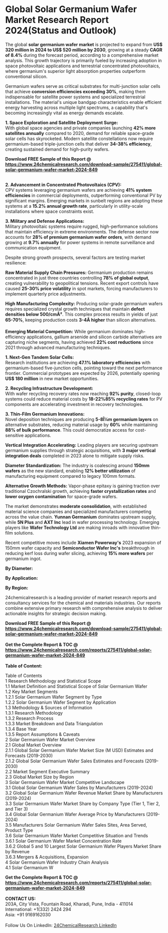 <h1>Global Solar Germanium Wafer Market Research Report 2024(Status and Outlook)</h1><p>The global <strong>solar germanium wafer market</strong> is projected to expand from <strong>US$ 320 million in 2024 to US$ 520 million by 2030</strong>, growing at a steady <strong>CAGR of 8.4%</strong> during the forecast period, according to a comprehensive market analysis. This growth trajectory is primarily fueled by increasing adoption in space photovoltaic applications and terrestrial concentrated photovoltaics, where germanium's superior light absorption properties outperform conventional silicon.</p><p>Germanium wafers serve as critical substrates for multi-junction solar cells that achieve <strong>conversion efficiencies exceeding 30%</strong>, making them indispensable for satellite power systems and specialized terrestrial installations. The material's unique bandgap characteristics enable efficient energy harvesting across multiple light spectrums, a capability that's becoming increasingly vital as energy demands escalate.</p><p><strong>1. Space Exploration and Satellite Deployment Surge:</strong><br>
With global space agencies and private companies launching <strong>42% more satellites annually</strong> compared to 2020, demand for reliable space-grade solar cells has skyrocketed. Modern satellite constellations now require germanium-based triple-junction cells that deliver <strong>34-38% efficiency</strong>, creating sustained demand for high-purity wafers.</p><div><b>Download FREE Sample of this Report @ 
            <a href="https://www.24chemicalresearch.com/download-sample/275411/global-solar-germanium-wafer-market-2024-849">
            https://www.24chemicalresearch.com/download-sample/275411/global-solar-germanium-wafer-market-2024-849</a></b></div><br><p><strong>2. Advancement in Concentrated Photovoltaics (CPV):</strong><br>
CPV systems leveraging germanium wafers are achieving <strong>41% system efficiencies</strong> in commercial deployments, outperforming conventional PV by significant margins. Emerging markets in sunbelt regions are adopting these systems at a <strong>15.2% annual growth rate</strong>, particularly in utility-scale installations where space constraints exist.</p><p><strong>3. Military and Defense Applications:</strong><br>
Military photovoltaic systems require rugged, high-performance solutions that maintain efficiency in extreme environments. The defense sector now accounts for <strong>28% of premium germanium wafer orders</strong>, with demand growing at <strong>9.7% annually</strong> for power systems in remote surveillance and communication equipment.</p><p>Despite strong growth prospects, several factors are testing market resilience:</p><p><strong>Raw Material Supply Chain Pressures:</strong> Germanium production remains concentrated in just three countries controlling <strong>78% of global output</strong>, creating vulnerability to geopolitical tensions. Recent export controls have caused <strong>25-30% price volatility</strong> in spot markets, forcing manufacturers to implement quarterly price adjustments.</p><p><strong>High Manufacturing Complexity:</strong> Producing solar-grade germanium wafers requires specialized crystal growth techniques that maintain <strong>defect densities below 500/cmÂ²</strong>. This complex process results in yields of just <strong>65-70%</strong>, keeping production costs <strong>3-4Ã higher</strong> than silicon alternatives.</p><p><strong>Emerging Material Competition:</strong> While germanium dominates high-efficiency applications, gallium arsenide and silicon carbide alternatives are capturing niche segments, having achieved <strong>22% cost reductions</strong> since 2021 through advanced manufacturing techniques.</p><p><strong>1. Next-Gen Tandem Solar Cells:</strong><br>
Research institutions are achieving <strong>47.1% laboratory efficiencies</strong> with germanium-based five-junction cells, pointing toward the next performance frontier. Commercial prototypes are expected by 2026, potentially opening <strong>US$ 180 million</strong> in new market opportunities.</p><p><strong>2. Recycling Infrastructure Development:</strong><br>
With wafer recycling recovery rates now reaching <strong>92% purity</strong>, closed-loop systems could reduce material costs by <strong>18-22%85% recycling rates</strong> for PV components are accelerating investment in recovery technologies.</p><p><strong>3. Thin-Film Germanium Innovations:</strong><br>
Novel deposition techniques are producing <strong>5-8Î¼m germanium layers</strong> on alternative substrates, reducing material usage by <strong>60%</strong> while maintaining <strong>88% of bulk performance</strong>. This could democratize access for cost-sensitive applications.</p><p><strong>Vertical Integration Accelerating:</strong> Leading players are securing upstream germanium supplies through strategic acquisitions, with <strong>3 major vertical integration deals</strong> completed in 2023 alone to mitigate supply risks.</p><p><strong>Diameter Standardization:</strong> The industry is coalescing around <strong>150mm wafers</strong> as the new standard, enabling <strong>12% better utilization</strong> of manufacturing equipment compared to legacy 100mm formats.</p><p><strong>Alternative Growth Methods:</strong> Vapor-phase epitaxy is gaining traction over traditional Czochralski growth, achieving <strong>faster crystallization rates</strong> and <strong>lower oxygen contamination</strong> for space-grade wafers.</p><p>The market demonstrates <strong>moderate consolidation</strong>, with established material science companies and specialized manufacturers competing across the value chain. <strong>Yunnan Germanium</strong> dominates upstream supply, while <strong>5N Plus</strong> and <strong>AXT Inc</strong> lead in wafer processing technology. Emerging players like <strong>Wafer Technology Ltd</strong> are making inroads with innovative thin-film solutions.</p><p>Recent competitive moves include <strong>Xiamen Powerway's</strong> 2023 expansion of 150mm wafer capacity and <strong>Semiconductor Wafer Inc's</strong> breakthrough in reducing kerf loss during wafer slicing, achieving <strong>15% more wafers</strong> per germanium ingot.</p><p><strong>By Diameter:</strong></p><p><strong>By Application:</strong></p><p><strong>By Region:</strong></p><p>24chemicalresearch is a leading provider of market research reports and consultancy services for the chemical and materials industries. Our reports combine extensive primary research with comprehensive analysis to deliver actionable insights for strategic decision making.</p><div><b>Download FREE Sample of this Report @ 
            <a href="https://www.24chemicalresearch.com/download-sample/275411/global-solar-germanium-wafer-market-2024-849">
            https://www.24chemicalresearch.com/download-sample/275411/global-solar-germanium-wafer-market-2024-849</a></b></div><br><div><b>Get the Complete Report & TOC @ 
            <a href="https://www.24chemicalresearch.com/reports/275411/global-solar-germanium-wafer-market-2024-849">
            https://www.24chemicalresearch.com/reports/275411/global-solar-germanium-wafer-market-2024-849</a></b></div><br>
            <b>Table of Content:</b><p>Table of Contents<br />
1 Research Methodology and Statistical Scope<br />
1.1 Market Definition and Statistical Scope of Solar Germanium Wafer<br />
1.2 Key Market Segments<br />
1.2.1 Solar Germanium Wafer Segment by Type<br />
1.2.2 Solar Germanium Wafer Segment by Application<br />
1.3 Methodology & Sources of Information<br />
1.3.1 Research Methodology<br />
1.3.2 Research Process<br />
1.3.3 Market Breakdown and Data Triangulation<br />
1.3.4 Base Year<br />
1.3.5 Report Assumptions & Caveats<br />
2 Solar Germanium Wafer Market Overview<br />
2.1 Global Market Overview<br />
2.1.1 Global Solar Germanium Wafer Market Size (M USD) Estimates and Forecasts (2019-2030)<br />
2.1.2 Global Solar Germanium Wafer Sales Estimates and Forecasts (2019-2030)<br />
2.2 Market Segment Executive Summary<br />
2.3 Global Market Size by Region<br />
3 Solar Germanium Wafer Market Competitive Landscape<br />
3.1 Global Solar Germanium Wafer Sales by Manufacturers (2019-2024)<br />
3.2 Global Solar Germanium Wafer Revenue Market Share by Manufacturers (2019-2024)<br />
3.3 Solar Germanium Wafer Market Share by Company Type (Tier 1, Tier 2, and Tier 3)<br />
3.4 Global Solar Germanium Wafer Average Price by Manufacturers (2019-2024)<br />
3.5 Manufacturers Solar Germanium Wafer Sales Sites, Area Served, Product Type<br />
3.6 Solar Germanium Wafer Market Competitive Situation and Trends<br />
3.6.1 Solar Germanium Wafer Market Concentration Rate<br />
3.6.2 Global 5 and 10 Largest Solar Germanium Wafer Players Market Share by Revenue<br />
3.6.3 Mergers & Acquisitions, Expansion<br />
4 Solar Germanium Wafer Industry Chain Analysis<br />
4.1 Solar Germanium W</p><div><b>Get the Complete Report & TOC @ 
            <a href="https://www.24chemicalresearch.com/reports/275411/global-solar-germanium-wafer-market-2024-849">
            https://www.24chemicalresearch.com/reports/275411/global-solar-germanium-wafer-market-2024-849</a></b></div><br><b>CONTACT US:</b><br>
            203A, City Vista, Fountain Road, Kharadi, Pune, India - 411014<br>
            International: +1(332) 2424 294<br>
            Asia: +91 9169162030 <br><br>
            Follow Us On LinkedIn: <a href="https://www.linkedin.com/company/24chemicalresearch/">24ChemicalResearch LinkedIn</a>